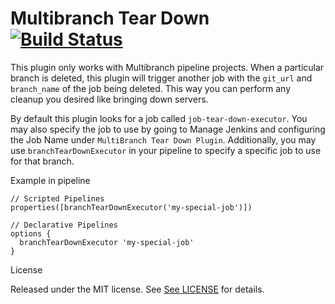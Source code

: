 # Multibranch Tear Down [![Build Status](https://ci.jenkins.io/job/Plugins/job/multibranch-job-tear-down-plugin/job/master/badge/icon)](https://ci.jenkins.io/job/Plugins/job/multibranch-job-tear-down-plugin/job/master/)

This plugin only works with Multibranch pipeline projects. When a particular branch is deleted, this plugin will trigger
another job with the `git_url` and `branch_name` of the job being deleted. This way you can perform any cleanup
you desired like bringing down servers.

By default this plugin looks for a job called `job-tear-down-executor`. You may also specify 
the job to use by going to Manage Jenkins and configuring the Job Name under `MultiBranch Tear Down Plugin`. 
Additionally, you may use `branchTearDownExecutor` in your pipeline to specify a specific job to use for that
branch.

Example in pipeline

```
// Scripted Pipelines
properties([branchTearDownExecutor('my-special-job')])
 
// Declarative Pipelines
options {
  branchTearDownExecutor 'my-special-job'
}
```

License

Released under the MIT license. See [See LICENSE](https://github.com/fuzz-productions/multibranch-tear-down-jenkins-plugin/blob/master/LICENSE) for details.

